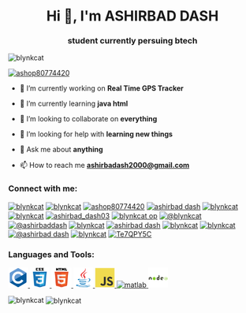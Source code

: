 <h1 align="center">Hi 👋, I'm ASHIRBAD DASH</h1>
<h3 align="center">student currently persuing btech</h3>

<p align="left"> <img src="https://komarev.com/ghpvc/?username=blynkcat&label=Profile%20views&color=0e75b6&style=flat" alt="blynkcat" /> </p>

<p align="left"> <a href="https://twitter.com/ashop80774420" target="blank"><img src="https://img.shields.io/twitter/follow/ashop80774420?logo=twitter&style=for-the-badge" alt="ashop80774420" /></a> </p>

- 🔭 I’m currently working on **Real Time GPS Tracker**

- 🌱 I’m currently learning **java html**

- 👯 I’m looking to collaborate on **everything**

- 🤝 I’m looking for help with **learning new things**

- 💬 Ask me about **anything**

- 📫 How to reach me **ashirbadash2000@gmail.com**

<h3 align="left">Connect with me:</h3>
<p align="left">
<a href="https://codepen.io/blynkcat" target="blank"><img align="center" src="https://raw.githubusercontent.com/rahuldkjain/github-profile-readme-generator/master/src/images/icons/Social/codepen.svg" alt="blynkcat" height="30" width="40" /></a>
<a href="https://dev.to/blynkcat" target="blank"><img align="center" src="https://raw.githubusercontent.com/rahuldkjain/github-profile-readme-generator/master/src/images/icons/Social/devto.svg" alt="blynkcat" height="30" width="40" /></a>
<a href="https://twitter.com/ashop80774420" target="blank"><img align="center" src="https://raw.githubusercontent.com/rahuldkjain/github-profile-readme-generator/master/src/images/icons/Social/twitter.svg" alt="ashop80774420" height="30" width="40" /></a>
<a href="www.linkedin.com/in/ashirbaddash" target="blank"><img align="center" src="https://raw.githubusercontent.com/rahuldkjain/github-profile-readme-generator/master/src/images/icons/Social/linked-in-alt.svg" alt="ashirbad dash" height="30" width="40" /></a>
<a href="https://codesandbox.com/blynkcat" target="blank"><img align="center" src="https://raw.githubusercontent.com/rahuldkjain/github-profile-readme-generator/master/src/images/icons/Social/codesandbox.svg" alt="blynkcat" height="30" width="40" /></a>
<a href="https://kaggle.com/blynkcat" target="blank"><img align="center" src="https://raw.githubusercontent.com/rahuldkjain/github-profile-readme-generator/master/src/images/icons/Social/kaggle.svg" alt="blynkcat" height="30" width="40" /></a>
<a href="https://instagram.com/ashirbad_dash03" target="blank"><img align="center" src="https://raw.githubusercontent.com/rahuldkjain/github-profile-readme-generator/master/src/images/icons/Social/instagram.svg" alt="ashirbad_dash03" height="30" width="40" /></a>
<a href="https://www.behance.net/blynkcat op" target="blank"><img align="center" src="https://raw.githubusercontent.com/rahuldkjain/github-profile-readme-generator/master/src/images/icons/Social/behance.svg" alt="blynkcat op" height="30" width="40" /></a>
<a href="https://hashnode.com/@blynkcat" target="blank"><img align="center" src="https://raw.githubusercontent.com/rahuldkjain/github-profile-readme-generator/master/src/images/icons/Social/hashnode.svg" alt="@blynkcat" height="30" width="40" /></a>
<a href="https://medium.com/@ashirbaddash" target="blank"><img align="center" src="https://raw.githubusercontent.com/rahuldkjain/github-profile-readme-generator/master/src/images/icons/Social/medium.svg" alt="@ashirbaddash" height="30" width="40" /></a>
<a href="https://www.codechef.com/users/blynkcat" target="blank"><img align="center" src="https://cdn.jsdelivr.net/npm/simple-icons@3.1.0/icons/codechef.svg" alt="blynkcat" height="30" width="40" /></a>
<a href="https://www.hackerrank.com/ashirbad dash" target="blank"><img align="center" src="https://raw.githubusercontent.com/rahuldkjain/github-profile-readme-generator/master/src/images/icons/Social/hackerrank.svg" alt="ashirbad dash" height="30" width="40" /></a>
<a href="https://codeforces.com/profile/blynkcat" target="blank"><img align="center" src="https://raw.githubusercontent.com/rahuldkjain/github-profile-readme-generator/master/src/images/icons/Social/codeforces.svg" alt="blynkcat" height="30" width="40" /></a>
<a href="https://www.leetcode.com/blynkcat" target="blank"><img align="center" src="https://raw.githubusercontent.com/rahuldkjain/github-profile-readme-generator/master/src/images/icons/Social/leet-code.svg" alt="blynkcat" height="30" width="40" /></a>
<a href="https://www.hackerearth.com/@ashirbad dash" target="blank"><img align="center" src="https://raw.githubusercontent.com/rahuldkjain/github-profile-readme-generator/master/src/images/icons/Social/hackerearth.svg" alt="@ashirbad dash" height="30" width="40" /></a>
<a href="https://www.topcoder.com/members/blynkcat" target="blank"><img align="center" src="https://raw.githubusercontent.com/rahuldkjain/github-profile-readme-generator/master/src/images/icons/Social/topcoder.svg" alt="blynkcat" height="30" width="40" /></a>
<a href="https://discord.gg/Te7QPY5C" target="blank"><img align="center" src="https://raw.githubusercontent.com/rahuldkjain/github-profile-readme-generator/master/src/images/icons/Social/discord.svg" alt="Te7QPY5C" height="30" width="40" /></a>
</p>

<h3 align="left">Languages and Tools:</h3>
<p align="left"> <a href="https://www.cprogramming.com/" target="_blank" rel="noreferrer"> <img src="https://raw.githubusercontent.com/devicons/devicon/master/icons/c/c-original.svg" alt="c" width="40" height="40"/> </a> <a href="https://www.w3schools.com/css/" target="_blank" rel="noreferrer"> <img src="https://raw.githubusercontent.com/devicons/devicon/master/icons/css3/css3-original-wordmark.svg" alt="css3" width="40" height="40"/> </a> <a href="https://www.w3.org/html/" target="_blank" rel="noreferrer"> <img src="https://raw.githubusercontent.com/devicons/devicon/master/icons/html5/html5-original-wordmark.svg" alt="html5" width="40" height="40"/> </a> <a href="https://www.java.com" target="_blank" rel="noreferrer"> <img src="https://raw.githubusercontent.com/devicons/devicon/master/icons/java/java-original.svg" alt="java" width="40" height="40"/> </a> <a href="https://developer.mozilla.org/en-US/docs/Web/JavaScript" target="_blank" rel="noreferrer"> <img src="https://raw.githubusercontent.com/devicons/devicon/master/icons/javascript/javascript-original.svg" alt="javascript" width="40" height="40"/> </a> <a href="https://www.mathworks.com/" target="_blank" rel="noreferrer"> <img src="https://upload.wikimedia.org/wikipedia/commons/2/21/Matlab_Logo.png" alt="matlab" width="40" height="40"/> </a> <a href="https://nodejs.org" target="_blank" rel="noreferrer"> <img src="https://raw.githubusercontent.com/devicons/devicon/master/icons/nodejs/nodejs-original-wordmark.svg" alt="nodejs" width="40" height="40"/> </a> </p>

<p><img align="left" src="https://github-readme-stats.vercel.app/api/top-langs?username=blynkcat&show_icons=true&locale=en&layout=compact" alt="blynkcat" /></p>

<p>&nbsp;<img align="center" src="https://github-readme-stats.vercel.app/api?username=blynkcat&show_icons=true&locale=en" alt="blynkcat" /></p>
